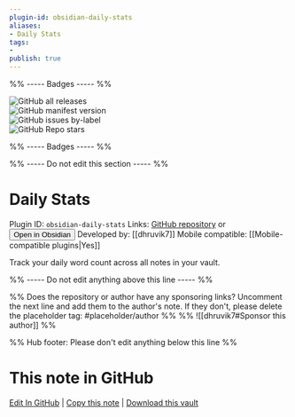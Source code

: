 ```yaml
---
plugin-id: obsidian-daily-stats
aliases:
- Daily Stats
tags: 
- 
publish: true
---
```


%% ----- Badges ----- %%

![GitHub all releases](https://img.shields.io/github/downloads/dhruvik7/obsidian-daily-stats/total?color=573E7A&logo=github&style=for-the-badge)   
![GitHub manifest version](https://img.shields.io/github/manifest-json/v/dhruvik7/obsidian-daily-stats?color=573E7A&logo=github&style=for-the-badge)   
![GitHub issues by-label](https://img.shields.io/github/issues/dhruvik7/obsidian-daily-stats/help%20wanted?color=573E7A&logo=github&style=for-the-badge)   
![GitHub Repo stars](https://img.shields.io/github/stars/dhruvik7/obsidian-daily-stats?color=573E7A&logo=github&style=for-the-badge)

%% ----- Badges ----- %%

%% ----- Do not edit this section ----- %%

# Daily Stats

Plugin ID: `obsidian-daily-stats`
Links: [GitHub repository](https://github.com/dhruvik7/obsidian-daily-stats) or [<button id=HH>Open in Obsidian</button>](obsidian://goto-plugin?id=obsidian-daily-stats)
Developed by: [[dhruvik7]]
Mobile compatible: [[Mobile-compatible plugins|Yes]]

Track your daily word count across all notes in your vault.

%% ----- Do not edit anything above this line ----- %% 

%% Does the repository or author have any sponsoring links? Uncomment the next line and add them to the author's note. If they don't, please delete the placeholder tag: #placeholder/author %%
%% ![[dhruvik7#Sponsor this author]] %%

%% Hub footer: Please don't edit anything below this line %%

# This note in GitHub

<span class="git-footer">[Edit In GitHub](https://github.dev/obsidian-community/obsidian-hub/blob/main/02%20-%20Community%20Expansions/02.05%20All%20Community%20Expansions/Plugins/obsidian-daily-stats.md "git-hub-edit-note") | [Copy this note](https://raw.githubusercontent.com/obsidian-community/obsidian-hub/main/02%20-%20Community%20Expansions/02.05%20All%20Community%20Expansions/Plugins/obsidian-daily-stats.md "git-hub-copy-note") | [Download this vault](https://github.com/obsidian-community/obsidian-hub/archive/refs/heads/main.zip "git-hub-download-vault") </span>